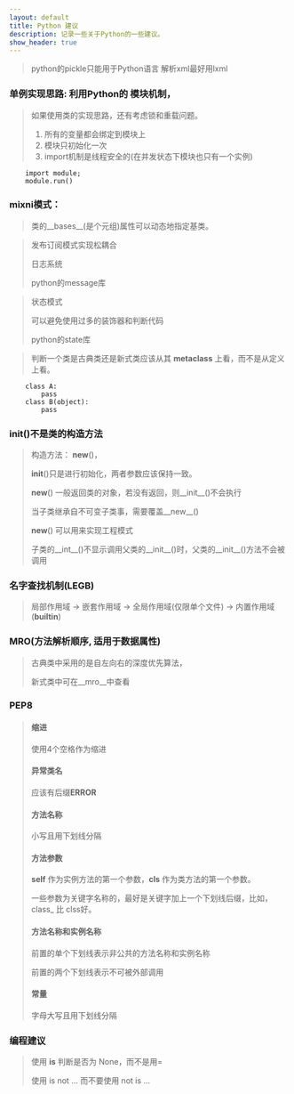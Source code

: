 ```yaml
---
layout: default
title: Python 建议
description: 记录一些关于Python的一些建议。
show_header: true
---
```


> python的pickle只能用于Python语言
> 解析xml最好用lxml


### 单例实现思路: 利用Python的 **模块机制**，
> 如果使用类的实现思路，还有考虑锁和重载问题。
>
> 1. 所有的变量都会绑定到模块上
> 2. 模块只初始化一次
> 3. import机制是线程安全的(在并发状态下模块也只有一个实例)
>
```
	import module;
	module.run()
```


### mixni模式：
> 类的__bases__(是个元组)属性可以动态地指定基类。


> 发布订阅模式实现松耦合
>
> 日志系统
>
> python的message库


> 状态模式
>
> 可以避免使用过多的装饰器和判断代码
>
> python的state库

> 判断一个类是古典类还是新式类应该从其 __metaclass__ 上看，而不是从定义上看。
```
	class A:
		pass
	class B(object):
		pass
```

###	__init__()不是类的构造方法
> 构造方法： __new__()，
>
> __init__()只是进行初始化，两者参数应该保持一致。
>
> __new__() 一般返回类的对象，若没有返回，则__init__()不会执行
>
> 当子类继承自不可变子类事，需要覆盖__new__()
>
> __new__() 可以用来实现工程模式
>
> 子类的__int__()不显示调用父类的__init__()时，父类的__init__()方法不会被调用


### 名字查找机制(LEGB)
>	局部作用域 -> 嵌套作用域 -> 全局作用域(仅限单个文件) -> 内置作用域(__builtin__)

### MRO(方法解析顺序, 适用于数据属性)
> 古典类中采用的是自左向右的深度优先算法，
>
> 新式类中可在__mro__中查看


### PEP8
> #### 缩进
> 使用4个空格作为缩进
>
> #### 异常类名
> 应该有后缀**ERROR**
>
> #### 方法名称
> 小写且用下划线分隔
>
> #### 方法参数
> **self** 作为实例方法的第一个参数，**cls** 作为类方法的第一个参数。
>
> 一些参数为关键字名称的，最好是关键字加上一个下划线后缀，比如，class_ 比 clss好。
>
> #### 方法名称和实例名称
> 前置的单个下划线表示非公共的方法名称和实例名称
>
> 前置的两个下划线表示不可被外部调用
>
> #### 常量
> 字母大写且用下划线分隔
>


### 编程建议
> 使用 **is** 判断是否为 None，而不是用=
>
>    使用 is not ... 而不要使用 not is ...